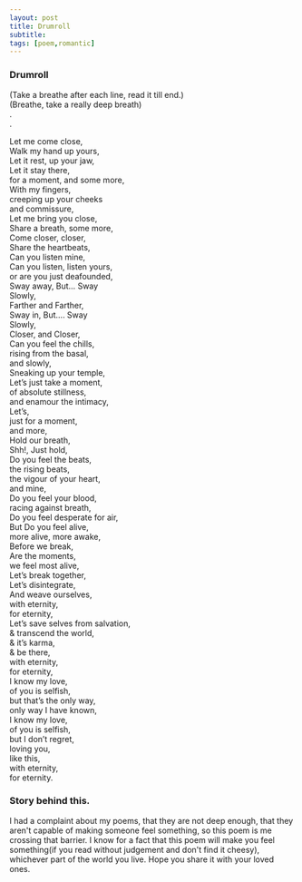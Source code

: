 ```yaml
---
layout: post
title: Drumroll
subtitle: 
tags: [poem,romantic]
---
```


### Drumroll
(Take a breathe after each line, read it till end.)  
(Breathe, take a really deep breath)  
.  
.  
  
Let me come close,  
Walk my hand up yours,  
Let it rest, up your jaw,  
Let it stay there,  
for a moment, and some more,  
With my fingers,  
creeping up your cheeks  
and commissure,  
Let me bring you close,  
Share a breath, some more,  
Come closer, closer,  
Share the heartbeats,  
Can you listen mine,  
Can you listen, listen yours,  
or are you just deafounded,  
Sway away, But… Sway  
Slowly,  
Farther and Farther,  
Sway in, But…. Sway  
Slowly,  
Closer, and Closer,  
Can you feel the chills,  
rising from the basal,  
and slowly,  
Sneaking up your temple,  
Let’s just take a moment,  
of absolute stillness,  
and enamour the intimacy,  
Let’s,  
just for a moment,  
and more,  
Hold our breath,  
Shh!, Just hold,  
Do you feel the beats,  
the rising beats,  
the vigour of your heart,  
and mine,  
Do you feel your blood,  
racing against breath,  
Do you feel desperate for air,  
But Do you feel alive,  
more alive, more awake,  
Before we break,  
Are the moments,  
we feel most alive,  
Let’s break together,  
Let’s disintegrate,  
And weave ourselves,  
with eternity,  
for eternity,  
Let’s save selves from salvation,  
& transcend the world,  
& it’s karma,  
& be there,  
with eternity,  
for eternity,  
I know my love,  
of you is selfish,  
but that’s the only way,  
only way I have known,  
I know my love,  
of you is selfish,  
but I don’t regret,  
loving you,  
like this,  
with eternity,  
for eternity.  

### Story behind this.
I had a complaint about my poems, that they are not deep enough, that they aren't capable of making someone feel something, so this poem is me crossing that barrier. I know for a fact that this poem will make you feel something(if you read without judgement and don't find it cheesy), whichever part of the world you live. Hope you share it with your loved ones.
